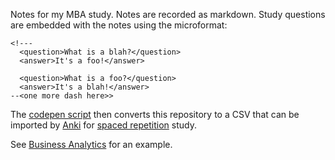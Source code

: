 Notes for my MBA study. Notes are recorded as markdown. Study questions are embedded with the notes using the microformat:

```
<!---
  <question>What is a blah?</question>
  <answer>It's a foo!</answer>
  
  <question>What is a foo?</question>
  <answer>It's a blah!</answer>
--<one more dash here>>
```

The [codepen script](https://codepen.io/liammclennan/pen/oaXpya?editors=0010) then converts this repository to a CSV that can be imported by [Anki](https://apps.ankiweb.net/) for [spaced repetition](https://en.wikipedia.org/wiki/Spaced_repetition) study. 

See [Business Analytics](https://raw.githubusercontent.com/liammclennan/MBA/master/Business-Analytics/index.md) for an example. 
